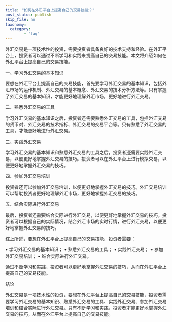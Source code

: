 ```yaml
---
title: "如何在外汇平台上提高自己的交易技能？"
post_status: publish
skip_file: no
taxonomy:
  category:
        - "faq"
---
```


外汇交易是一项技术性的投资，需要投资者具备良好的技术支持和经验。在外汇平台上，投资者可以通过不断学习和实践来提高自己的交易技能。本文将介绍如何在外汇平台上提高自己的交易技能。

一、学习外汇交易的基本知识

要想在外汇平台上提高自己的交易技能，首先要学习外汇交易的基本知识，包括外汇市场的运作机制、外汇交易的基本概念、外汇交易的技术分析方法等。只有掌握了外汇交易的基本知识，才能更好地理解外汇市场，更好地进行外汇交易。

二、熟悉外汇交易的工具

学习外汇交易的基本知识之后，投资者还需要熟悉外汇交易的工具，包括外汇交易的货币对、外汇交易的技术指标、外汇交易的交易平台等。只有熟悉了外汇交易的工具，才能更好地进行外汇交易。

三、实践外汇交易

学习外汇交易的基本知识和熟悉外汇交易的工具之后，投资者还需要实践外汇交易，以便更好地掌握外汇交易的技巧。投资者可以在外汇平台上进行模拟交易，以便更好地掌握外汇交易的技巧。

四、参加外汇交易培训

投资者还可以参加外汇交易培训，以便更好地掌握外汇交易的技巧。外汇交易培训可以帮助投资者更好地理解外汇市场，更好地掌握外汇交易的技巧。

五、结合实际进行外汇交易

最后，投资者还需要结合实际进行外汇交易，以便更好地掌握外汇交易的技巧。投资者可以根据自己的实际情况，结合外汇市场的实时行情，进行外汇交易，以便更好地掌握外汇交易的技巧。

综上所述，要想在外汇平台上提高自己的交易技能，投资者需要：

• 学习外汇交易的基本知识； • 熟悉外汇交易的工具； • 实践外汇交易； • 参加外汇交易培训； • 结合实际进行外汇交易。

通过不断学习和实践，投资者可以更好地掌握外汇交易的技巧，从而在外汇平台上提高自己的交易技能。

结论

外汇交易是一项技术性的投资，要想在外汇平台上提高自己的交易技能，投资者需要学习外汇交易的基本知识、熟悉外汇交易的工具、实践外汇交易、参加外汇交易培训和结合实际进行外汇交易。只有不断学习和实践，投资者才能更好地掌握外汇交易的技巧，从而在外汇平台上提高自己的交易技能。
